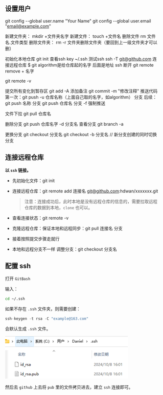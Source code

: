 ## 设置用户

git config --global user.name "Your Name"
git config --global user.email "email@example.com"

新建文件夹：
 mkdir +文件夹名字
新建文件：
touch +文件名
删除文件
rm 文件名.文件类型
删除文件夹：
rm -r 文件夹删除文件夹（要回到上一级文件夹才可以删）

初始化本地仓库
 git init
查看ssh key
~/.ssh
测试ssh
ssh -T git@github.com
连接远程仓库
$ git
algorithm是给仓库起的名字 后面是地址 ssh
断开
git remote remove + 名字

git remote -v

提交所有变化到暂存区
git add -A
添加备注
git commit -m "修改注释"
推送代码
第一次：git push -u 仓库名称（上面自己取的名字，如algorithm） 分支
后续：git push 名称 分支
git push 仓库名 分支 -f 强制推送

文件下拉
git pull 仓库名

删除分支
git push 仓库名字 -d 分支名
查看分支
git branch -a

更换分支
git checkout 分支名
git checkout -b  分支名 // 新分支创建的同时切换分支



## 连接远程仓库

**以 `ssh` 链接。**

- 先初始化文件：git init

- 连接远程仓库：git remote add 连接名 git@github.com:hdwan/xxxxxxx.git

    > 注意：连接成功后，此时本地是没有远程仓库的信息的，需要拉取远程仓库的数据到本地，`clone` 也可以。

- 查看连接状态：git remote -v

- 克隆远程仓库：保证本地和远程同步：git pull 连接名 分支

- 接着按照提交步骤走就行

- 本地和远程分支不一样 调整分支：git checkout 分支名

## 配置 ssh 

打开 `GitBash` 

输入：

``` bash
cd ~/.ssh
```

如果不存在 `.ssh` 文件夹，则需要创建：

```java
ssh-keygen -t rsa -C "example@163.com"
```

会默认生成 `.ssh` 文件。

![image-20241008163718169](./typora文档图片/image-20241008163718169.png)

然后去 `github` 上去将 `pub` 里的文件拷贝进去，建立 `ssh` 连接即可。

